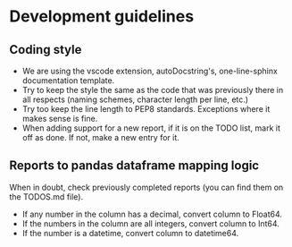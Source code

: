 # Development guidelines

## Coding style
* We are using the vscode extension, autoDocstring's, one-line-sphinx documentation template.
* Try to keep the style the same as the code that was previously there in all respects (naming schemes, character length per line, etc.) 
* Try too keep the line length to PEP8 standards. Exceptions where it makes sense is fine.
* When adding support for a new report, if it is on the TODO list, mark it off as done. If not, make a new entry for it.

## Reports to pandas dataframe mapping logic
When in doubt, check previously completed reports (you can find them on the TODOS.md file).

* If any number in the column has a decimal, convert column to Float64.
* If the numbers in the column are all integers, convert column to Int64.
* If the number is a datetime, convert column to datetime64.